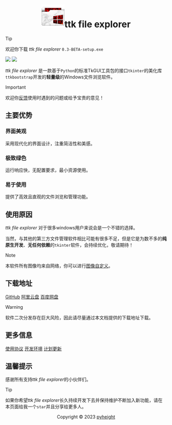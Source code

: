 <h1 align="center"><img src="./icon.png" alt=""/>ttk file explorer</h1>

> [!TIP]
> 欢迎你下载 *ttk file explorer* `0.3-BETA-setup.exe`

<img src="https://img.shields.io/badge/Python-FFD43B?style=for-the-badge&logo=python&logoColor=blue" /> <img src="https://img.shields.io/badge/Windows-0078D6?style=for-the-badge&logo=windows&logoColor=white" />

*ttk file explorer* 是一款基于`Python`的标准TkGUI工具包的接口`tkinter`的美化库`ttkbootstrap`开发的**轻量级**的Windows文件浏览软件。

> [!IMPORTANT]
> 欢迎你[反馈](mailto:276581780@qq.com)使用时遇到的问题或给予宝贵的意见！

## 主要优势

### **界面美观**
 
 采用现代化的界面设计，注重简洁性和美感。

### **极致绿色**

运行响应快，无配置要求，最小资源使用。

### **易于使用**

提供了高效且直观的文件浏览和管理功能。


## 使用原因

*ttk file explorer* 对于很多windows用户来说会是一个不错的选择。

当然，与其他的第三方文件管理软件相比可能有很多不足，但是它是为数不多的**纯原生开发**、**无任何依赖**的`tkinter`软件，会持续优化，敬请期待！

> [!NOTE]
> 本软件所有图像均来自网络，你可以进行[图像自定义](https://iconfont.cn)。

##  下载地址

[GitHub](https://github.com/pyheight/ttk-file-explorer/)
[阿里云盘](https://www.aliyundrive.com/s/kooYQY65teA/)
[百度网盘](https://pan.baidu.com/s/1vSv-7kPXn5cRM0jjd0-qtg?pwd=2023#/home/%2F/%2F)

> [!WARNING]
> 软件二次分发存在巨大风险，因此请尽量通过本文档提供的下载地址下载。

## 更多信息

[使用协议](LICENSE)
[开发环境](CONTRIBUTING.md)
[计划更新](SECURITY.md)

## 温馨提示

感谢所有支持*ttk file explorer*的小伙伴们。

> [!TIP]
> 如果你希望*ttk file explorer*长久持续开发下去并保持维护不断加入新功能，请在本页面给我一个`star`并且分享给更多人。

<p align="center">Copyright © 2023 <a href="https://github.com/pyheight">pyheight</a></p>
